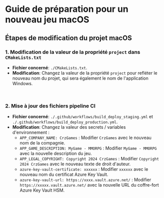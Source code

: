 # Guide de préparation pour un nouveau jeu macOS

## Étapes de modification du projet macOS

### 1. Modification de la valeur de la propriété `project` dans `CMakeLists.txt`

- **Fichier concerné**: `./CMakeLists.txt`.
- **Modification**: Changez la valeur de la propriété `project` pour refléter le nouveau nom du projet, qui sera également le nom de l'application Windows.

<br />

### 2. Mise à jour des fichiers pipeline CI

- **Fichier concerné**: `./.github/workflows/build_deploy_staging.yml` et `./.github/workflows/build_deploy_production.yml`.
- **Modification**: Changez la valeur des secrets / variables d'environnement :
  - `APP_COMPANY_NAME: CrzGames` : Modifier `CrzGames` avec le nouveau nom de la compagnie.
  - `APP_GAME_DESCRIPTION: MyGame - MMORPG` : Modifier `MyGame - MMORPG` avec la nouvelle description du jeu.
  - `APP_LEGAL_COPYRIGHT: Copyright 2024 CrzGames` : Modifier `Copyright 2024 CrzGames` avec le nouveau texte de droit d'auteur.
  - `azure-key-vault-certificate: xxxxxx` : Modifier `xxxxxx` avec le nouveau nom du certificat Azure Key Vault.
  - `azure-key-vault-url: https://xxxx.vault.azure.net/` : Modifier `https://xxxxx.vault.azure.net/` avec la nouvelle URL du coffre-fort Azure Key Vault HSM.